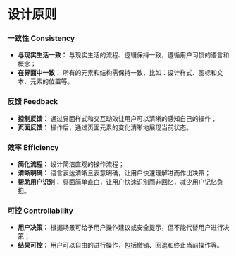 # 设计原则

### 一致性 Consistency

* **与现实生活一致：**
  与现实生活的流程、逻辑保持一致，遵循用户习惯的语言和概念；
* **在界面中一致：**
  所有的元素和结构需保持一致，比如：设计样式、图标和文本、元素的位置等。

### 反馈 Feedback

* **控制反馈：**
  通过界面样式和交互动效让用户可以清晰的感知自己的操作；
* **页面反馈：**
  操作后，通过页面元素的变化清晰地展现当前状态。

### 效率 Efficiency

* **简化流程：**
  设计简洁直观的操作流程；
* **清晰明确：**
  语言表达清晰且表意明确，让用户快速理解进而作出决策；
* **帮助用户识别：**
  界面简单直白，让用户快速识别而非回忆，减少用户记忆负担。

### 可控 Controllability

* **用户决策：**
  根据场景可给予用户操作建议或安全提示，但不能代替用户进行决策；
* **结果可控：**
  用户可以自由的进行操作，包括撤销、回退和终止当前操作等。







